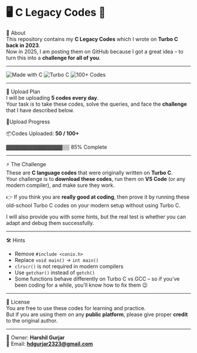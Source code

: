 # 🖥️ C Legacy Codes 📜 

 📌 About  
This repository contains my **C Legacy Codes** which I wrote on **Turbo C back in 2023**.  
Now in 2025, I am posting them on GitHub because I got a great idea – to turn this into a **challenge for all of you**.  

---

![Made with C](https://img.shields.io/badge/Made%20with-C-blue) 
![Turbo C](https://img.shields.io/badge/TurboC-Archive-orange) 
![100+ Codes](https://img.shields.io/badge/Programs-100+-brightgreen)

---

 📅 Upload Plan  
I will be uploading **5 codes every day**.  
Your task is to take these codes, solve the queries, and face the **challenge** that I have described below.  

   🚀Upload Progress  

   📦Codes Uploaded: **50 / 100+**  

▓▓▓▓▓▓▓▓▓▓▓▓▓▓▓▒▒ 85% Complete

---

 ⚡ The Challenge  
These are **C language codes** that were originally written on **Turbo C**.  
Your challenge is to **download these codes**, run them on **VS Code** (or any modern compiler), and make sure they work.  

👉 If you think you are **really good at coding**, then prove it by running these old-school Turbo C codes on your modern setup without using Turbo C.  

I will also provide you with some hints, but the real test is whether you can adapt and debug them successfully.  

---

 🛠️ Hints  
- Remove `#include <conio.h>`  
- Replace `void main()` → `int main()`  
- `clrscr()` is not required in modern compilers  
- Use `getchar()` instead of `getch()`  
- Some functions behave differently on Turbo C vs GCC – so if you’ve been coding for a while, you’ll know how to fix them 😉  

---

 📜 License  
You are free to use these codes for learning and practice.  
But if you are using them on any **public platform**, please give proper **credit** to the original author.  

---

👤 Owner: **Harshil Gurjar**  
📧 Email: **hdgurjar2323@gmail.com**  

